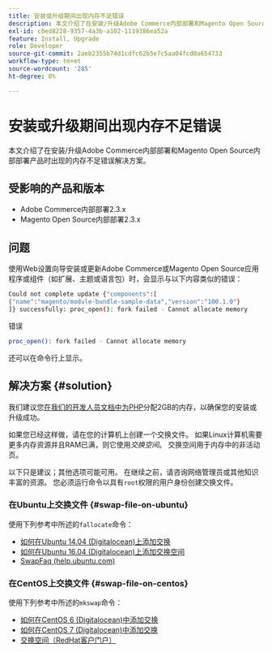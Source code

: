 ```yaml
---
title: 安装或升级期间出现内存不足错误
description: 本文介绍了在安装/升级Adobe Commerce内部部署和Magento Open Source内部部署产品时出现的内存不足错误解决方案。
exl-id: c0ed8228-9357-4a3b-a102-1119386ea52a
feature: Install, Upgrade
role: Developer
source-git-commit: 2aeb2355b74d1cdfc62b5e7c5aa04fcd0a654733
workflow-type: tm+mt
source-wordcount: '285'
ht-degree: 0%

---
```


# 安装或升级期间出现内存不足错误

本文介绍了在安装/升级Adobe Commerce内部部署和Magento Open Source内部部署产品时出现的内存不足错误解决方案。

## 受影响的产品和版本

* Adobe Commerce内部部署2.3.x
* Magento Open Source内部部署2.3.x

## 问题

使用Web设置向导安装或更新Adobe Commerce或Magento Open Source应用程序或组件（如扩展、主题或语言包）时，会显示与以下内容类似的错误：

```bash
Could not complete update {"components":[
{"name":"magento/module-bundle-sample-data","version":"100.1.0"}
]} successfully: proc_open(): fork failed - Cannot allocate memory
```

错误

```bash
proc_open(): fork failed - Cannot allocate memory
```

还可以在命令行上显示。

## 解决方案 {#solution}

我们建议您[在我们的开发人员文档中为PHP](https://experienceleague.adobe.com/zh-hans/docs/commerce-operations/installation-guide/prerequisites/php-settings)分配2GB的内存，以确保您的安装或升级成功。

如果您已经这样做，请在您的计算机上创建一个交换文件。 如果Linux计算机需要更多内存资源并且RAM已满，则它使用&#x200B;*交换空间*。 交换空间用于内存中的非活动页。

以下只是建议；其他选项可能可用。 在继续之前，请咨询网络管理员或其他知识丰富的资源。 您必须运行命令以具有`root`权限的用户身份创建交换文件。

### 在Ubuntu上交换文件 {#swap-file-on-ubuntu}

使用下列参考中所述的`fallocate`命令：

* [如何在Ubuntu 14.04 (Digitalocean)上添加交换](https://www.digitalocean.com/community/tutorials/how-to-add-swap-on-ubuntu-14-04)
* [如何在Ubuntu 16.04 (Digitalocean)上添加交换空间](https://www.digitalocean.com/community/tutorials/how-to-add-swap-space-on-ubuntu-16-04)
* [SwapFaq (help.ubuntu.com)](https://help.ubuntu.com/community/SwapFaq)

### 在CentOS上交换文件 {#swap-file-on-centos}

使用下列参考中所述的`mkswap`命令：

* [如何在CentOS 6 (Digitalocean)中添加交换](https://www.digitalocean.com/community/tutorials/how-to-add-swap-on-centos-6)
* [如何在CentOS 7 (Digitalocean)中添加交换](https://www.digitalocean.com/community/tutorials/how-to-add-swap-on-centos-7)
* [交换空间（RedHat客户门户）](https://access.redhat.com/documentation/en-US/Red_Hat_Enterprise_Linux/6/html/Storage_Administration_Guide/ch-swapspace.html)
